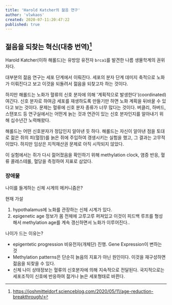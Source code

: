 ```yaml
---
title: 'Harold Katcher의 젊음 연구'
author: 'vlwkaos'
created: 2020-07-11:20:47:22
published: true
---
```


## 젊음을 되찾는 혁신(대충 번역)[^1]

Harold Katcher(이하 해롤드)는 유방암 유전자 `brca1`를 발견한 나름 생물학계의 권위자다.  

대부분의 젊음 연구는 세포 단계에서 이뤄진다. 세포의 분자 단계 데미지 축적으로 노화가 이뤄진다고 보고 이것을 되돌려서 젊음을 되찾고자 하는 것이다.

하지만 해롤드는 노화가 혈류의 신호 분자에 의해 '계획적으로 발생한다'(coordinated) 여긴다. 신호 분자로 하여금 세포를 재생하도록 만들기만 하면 노화 계획을 뒤바꿀 수 있다고 보는 것이다. 문제는 혈류에 신호 분자 종류가 너무 많다는 것이다. 버클리, 하버드, 스탠포드 등 연구실에서는 어떤게 늙는 것과 연관이 있는 신호 분자인지를 알아내기 위해 십수년간 노력해왔다.

해롤드는 어떤 신호분자가 정답인지 알아낸 듯 하다. 해롤드는 자신이 알아낸 점을 토대로 젊은 쥐의 피(혈장)를 늙은 쥐에 주입하여 갱생시키는 실험을 했고, 그 결과는 고무적이었다. 하지만 임상은 지적재산권 문제로 아직 시작되지 않았다.

이 실험에서는 쥐가 다시 젊어졌음을 확인하기 위해 methylation clock, 염증 반응, 혈류 콜레스테롤, 혈당을 측정하여 지표로 삼았다.

### 장애물

나이를 들게하는 신체 시계의 메커니즘은?
  
현재 가설

1. hypothalamus에 노화를 관장하는 신체 시계가 있다. 
2. epigenetic age 정보가 몸 전체에 고루고루 퍼져있고 이것이 피드백 루프를 형성해서 methylation age를 계속 갱신하면서 노화가 이루어진다..

나이가 드는 이유는?

- epigentetic progression 비유전자(개체단) 진행. Gene Expression이 변하는 것
- Methylation patterns은 단순히 늙음의 지표가 아닌 원인이다. 이것을 재구성하면 젊음을 되찾을 수 있다.
- 신체 나이 상태정보는 혈류의 신호분자에 의해 지속적으로 전달된다. 국지적으로는 세포조직이 신호에 반응하여 젊거나 늙은 세포형태로 바뀐다.


[^1]: https://joshmitteldorf.scienceblog.com/2020/05/11/age-reduction-breakthrough/